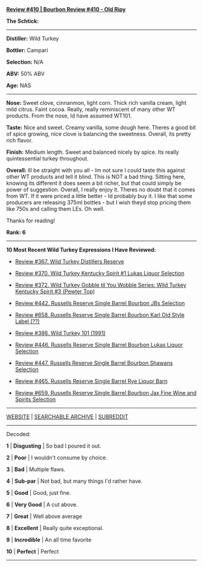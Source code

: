 
[**Review #410 | Bourbon Review #410 - Old Ripy**]( https://t8ke.review/review-410-old-ripy-batch-1/)

**The Schtick:** 

-----

**Distiller:** Wild Turkey

**Bottler:** Campari

**Selection:** N/A

**ABV:**  50% ABV

**Age:** NAS 

-----

**Nose:**  Sweet clove, cinnanmon, light corn. Thick rich vanilla cream, light mild citrus. Faint cocoa. Really, really reminiscent of many other WT products. From the nose, Id have assumed WT101. 

**Taste:** Nice and sweet. Creamy vanilla, some dough here. Theres a good bit of spice growing, nice clove is balancing the sweetness. Overall, its pretty rich flavor. 

**Finish:** Medium length. Sweet and balanced nicely by spice. Its really quintessential turkey throughout. 

**Overall:** Ill be straight with you all - Im not sure I could taste this against other WT products and tell it blind. This is NOT a bad thing. Sitting here, knowing its different it does seem a bit richer, but that could simply be power of suggestion. Overall, I really enjoy it. Theres no doubt that it comes from WT. If it were priced a little better - Id probably buy it. I like that some producers are releasing 375ml bottles - but I wish theyd stop pricing them like 750s and calling them LEs. Oh well.  

Thanks for reading!

**Rank: 6**

----- 

**10 Most Recent Wild Turkey Expressions I Have Reviewed:** 

- [Review #367. Wild Turkey Distillers Reserve]( https://t8ke.review/review-367-wild-turkey-distillers-reserve-japan-export-13yr/) 

- [Review #370. Wild Turkey Kentucky Spirit #1 Lukas Liquor Selection]( https://t8ke.review/review-370-wild-turkey-kentucky-spirit-lukas-pick/) 

- [Review #372. Wild Turkey Gobble til You Wobble Series: Wild Turkey Kentucky Spirit #3 (Pewter Top)]( https://t8ke.review/review-372-wild-turkey-kentucky-spirit-pewter-top/) 

- [Review #442. Russells Reserve Single Barrel Bourbon JBs Selection]( https://t8ke.review/review-442-russells-reserve-single-barrel-bourbon-jbs/) 

- [Review #658. Russells Reserve Single Barrel Bourbon Karl Old Style Label (??)]( https://t8ke.review/review-658-russells-reserve-single-barrel-bourbon-karls-selection/) 

- [Review #386. Wild Turkey 101 (1991)]( https://t8ke.review/review-386-wild-turkey-8-101-1991/) 

- [Review #446. Russells Reserve Single Barrel Bourbon Lukas Liquor Selection]( https://t8ke.review/review-446-russells-reserve-single-barrel-bourbon-lukas-liquor-pick/) 

- [Review #447. Russells Reserve Single Barrel Bourbon Shawans Selection]( https://t8ke.review/review-447-russells-reserve-single-barrel-bourbon-shawans-pick/) 

- [Review #465. Russells Reserve Single Barrel Rye Liquor Barn]( https://t8ke.review/review-465-russells-reserve-single-barrel-rye-liquor-barn/) 

- [Review #659. Russells Reserve Single Barrel Bourbon Jax Fine Wine and Spirits Selection]( https://t8ke.review/review-659-russells-reserve-single-barrel-bourbon-jax-fine-wine-and-spirits-selection/) 

-----

[WEBSITE](https://t8ke.review) | [SEARCHABLE ARCHIVE](https://t8ke.review/review-archive/) | [SUBREDDIT](https://reddit.com/r/t8kereviews)

-----

Decoded:

**1** | **Disgusting** | So bad I poured it out.

**2** | **Poor** | I wouldn't consume by choice.

**3** | **Bad** | Multiple flaws.

**4** | **Sub-par** | Not bad, but many things I'd rather have.

**5** | **Good** | Good, just fine.

**6** | **Very Good** | A cut above.

**7** | **Great** | Well above average

**8** | **Excellent** | Really quite exceptional.

**9** | **Incredible** | An all time favorite

**10** | **Perfect** | Perfect

----

